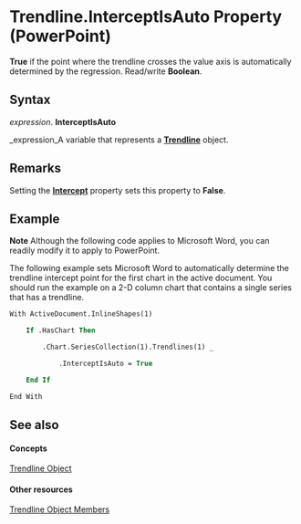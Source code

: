 
# Trendline.InterceptIsAuto Property (PowerPoint)

 **True** if the point where the trendline crosses the value axis is automatically determined by the regression. Read/write **Boolean**.


## Syntax

 _expression_. **InterceptIsAuto**

 _expression_A variable that represents a  **[Trendline](74755c19-0a7d-cbbf-857e-78740adf6aa4.md)** object.


## Remarks

Setting the  **[Intercept](4ffb60a6-a5b8-9b6d-1adc-42eb6c2a7eef.md)** property sets this property to  **False**.


## Example




 **Note**  Although the following code applies to Microsoft Word, you can readily modify it to apply to PowerPoint.

The following example sets Microsoft Word to automatically determine the trendline intercept point for the first chart in the active document. You should run the example on a 2-D column chart that contains a single series that has a trendline.




```vb
With ActiveDocument.InlineShapes(1)

    If .HasChart Then

        .Chart.SeriesCollection(1).Trendlines(1) _

            .InterceptIsAuto = True

    End If

End With
```


## See also


#### Concepts


 [Trendline Object](74755c19-0a7d-cbbf-857e-78740adf6aa4.md)
#### Other resources


 [Trendline Object Members](44b65b82-10a0-ac4b-20f4-890797a20dcf.md)
